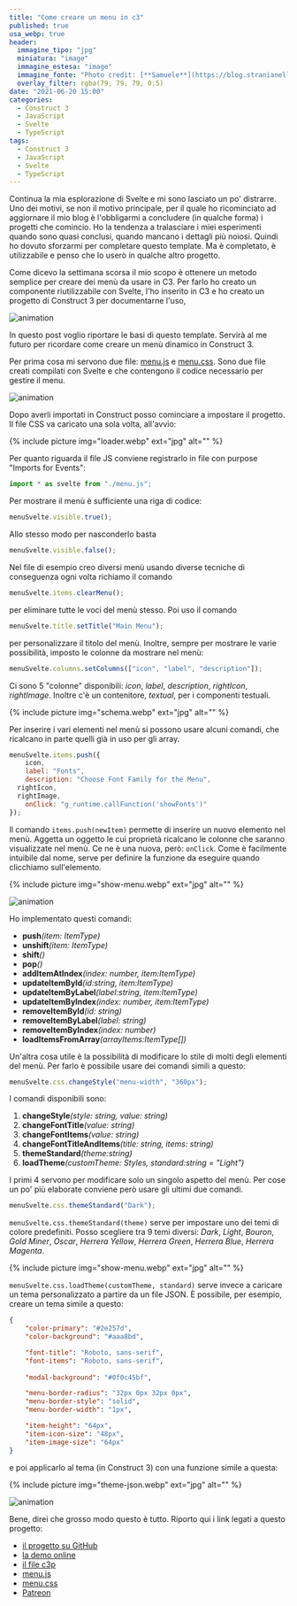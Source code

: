 ```yaml
---
title: "Come creare un menu in c3"
published: true
usa_webp: true
header:
  immagine_tipo: "jpg"
  miniatura: "image"
  immagine_estesa: "image"
  immagine_fonte: "Photo credit: [**Samuele**](https://blog.stranianelli.com/)"
  overlay_filter: rgba(79, 79, 79, 0.5)
date: "2021-06-20 15:00"
categories:
  - Construct 3
  - JavaScript
  - Svelte
  - TypeScript
tags:
  - Construct 3
  - JavaScript
  - Svelte
  - TypeScript
---
```


Continua la mia esplorazione di Svelte e mi sono lasciato un po' distrarre. Uno dei motivi, se non il motivo principale, per il quale ho ricominciato ad aggiornare il mio blog è l'obbligarmi a concludere (in qualche forma) i progetti che comincio. Ho la tendenza a tralasciare i miei esperimenti quando sono quasi conclusi, quando mancano i dettagli più noiosi. Quindi ho dovuto sforzarmi per completare questo template. Ma è completato, è utilizzabile e penso che lo userò in qualche altro progetto.

Come dicevo la settimana scorsa il mio scopo è ottenere un metodo semplice per creare dei menù da usare in C3. Per farlo ho creato un componente riutilizzabile con Svelte, l'ho inserito in C3 e ho creato un progetto di Construct 3 per documentarne l'uso,

![animation](c3-svelte-menu-10.gif)

In questo post voglio riportare le basi di questo template. Servirà al me futuro per ricordare come creare un menù dinamico in Construct 3.

Per prima cosa mi servono due file: [menu.js](https://raw.githubusercontent.com/el3um4s/construct-demo/master/javascript/012-menu/source/lib-menu/menu.js) e [menu.css](https://raw.githubusercontent.com/el3um4s/construct-demo/master/javascript/012-menu/source/lib-menu/menu.css). Sono due file creati compilati con Svelte e che contengono il codice necessario per gestire il menu.

![animation](add-js-and-css.gif)

Dopo averli importati in Construct posso cominciare a impostare il progetto. Il file CSS va caricato una sola volta, all'avvio:

{% include picture img="loader.webp" ext="jpg" alt="" %}

Per quanto riguarda il file JS conviene registrarlo in file con purpose "Imports for Events":

```js
import * as svelte from "./menu.js";
```

Per mostrare il menù è sufficiente una riga di codice:

```js
menuSvelte.visible.true();
```

Allo stesso modo per nasconderlo basta

```js
menuSvelte.visible.false();
```

Nel file di esempio creo diversi menù usando diverse tecniche di conseguenza ogni volta richiamo il comando

```js
menuSvelte.items.clearMenu();
```

per eliminare tutte le voci del menù stesso. Poi uso il comando

```js
menuSvelte.title.setTitle("Main Menu");
```

per personalizzare il titolo del menù. Inoltre, sempre per mostrare le varie possibilità, imposto le colonne da mostrare nel menù:

```js
menuSvelte.columns.setColumns(["icon", "label", "description"]);
```

Ci sono 5 "colonne" disponibili: _icon_, _label_, _description_, _rightIcon_, _rightImage_. Inoltre c'è un contenitore, _textual_, per i componenti testuali.

{% include picture img="schema.webp" ext="jpg" alt="" %}

Per inserire i vari elementi nel menù si possono usare alcuni comandi, che ricalcano in parte quelli già in uso per gli array.

```js
menuSvelte.items.push({
	icon,
	label: "Fonts",
	description: "Choose Font Family for the Menu",
  rightIcon,
  rightImage,
	onClick: "g_runtime.callFunction('showFonts')"
});
```

Il comando `items.push(newItem)` permette di inserire un nuovo elemento nel menù. Aggetta un oggetto le cui proprietà ricalcano le colonne che saranno visualizzate nel menù. Ce ne è una nuova, però: `onClick`. Come è facilmente intuibile dal nome, serve per definire la funzione da eseguire quando clicchiamo sull'elemento.

{% include picture img="show-menu.webp" ext="jpg" alt="" %}

![animation](c3-svelte-menu-11.gif)

Ho implementato questi comandi:

- **push**_(item: ItemType)_
- **unshift**_(item: ItemType)_
- **shift**_()_
- **pop**_()_
- **addItemAtIndex**_(index: number, item:ItemType)_
- **updateItemById**_(id:string, item:ItemType)_
- **updateItemByLabel**_(label:string, item:ItemType)_
- **updateItemByIndex**_(index: number, item:ItemType)_
- **removeItemById**_(id: string)_
- **removeItemByLabel**_(label: string)_
- **removeItemByIndex**_(index: number)_
- **loadItemsFromArray**_(arrayItems:ItemType[])_

Un'altra cosa utile è la possibilità di modificare lo stile di molti degli elementi del menù. Per farlo è possibile usare dei comandi simili a questo:

```js
menuSvelte.css.changeStyle("menu-width", "360px");
```

I comandi disponibili sono:

1. **changeStyle**_(style: string, value: string)_
2. **changeFontTitle**_(value: string)_
3. **changeFontItems**_(value: string)_
4. **changeFontTitleAndItems**_(title: string, items: string)_
5. **themeStandard**_(theme:string)_
6. **loadTheme**_(customTheme: Styles, standard:string = "Light")_

I primi 4 servono per modificare solo un singolo aspetto del menù. Per cose un po' più elaborate conviene però usare gli ultimi due comandi.

```js
menuSvelte.css.themeStandard("Dark");
```

`menuSvelte.css.themeStandard(theme)` serve per impostare uno dei temi di colore predefiniti. Posso scegliere tra 9 temi diversi: _Dark_, _Light_, _Bouron_, _Gold Miner_, _Oscar_, _Herrera Yellow_, _Herrera Green_, _Herrera Blue_, _Herrera Magenta_.

{% include picture img="show-menu.webp" ext="jpg" alt="" %}

`menuSvelte.css.loadTheme(customTheme, standard)` serve invece a caricare un tema personalizzato a partire da un file JSON. È possibile, per esempio, creare un tema simile a questo:

```json
{   
	"color-primary": "#2e257d",
    "color-background": "#aaa8bd",

    "font-title": "Roboto, sans-serif",
    "font-items": "Roboto, sans-serif",
    
    "modal-background": "#0f0c45bf",

    "menu-border-radius": "32px 0px 32px 0px",
    "menu-border-style": "solid",
    "menu-border-width": "1px",

    "item-height": "64px",
    "item-icon-size": "48px",
    "item-image-size": "64px"
}
```

e poi applicarlo al tema (in Construct 3) con una funzione simile a questa:

{% include picture img="theme-json.webp" ext="jpg" alt="" %}

![animation](c3-svelte-menu-12.gif)

Bene, direi che grosso modo questo è tutto. Riporto qui i link legati a questo progetto:

- [il progetto su GitHub](https://github.com/el3um4s/construct-demo)
- [la demo online](https://c3demo.stranianelli.com/javascript/012-menu/demo/)
- [il file c3p](https://c3demo.stranianelli.com/javascript/012-menu/source/c3p/milan-districts.c3p)
- [menu.js](https://c3demo.stranianelli.com/javascript/012-menu/source/lib-menu/menu.js)
- [menu.css](https://c3demo.stranianelli.com/javascript/012-menu/source/lib-menu/menu.css)
- [Patreon](https://www.patreon.com/el3um4s)
